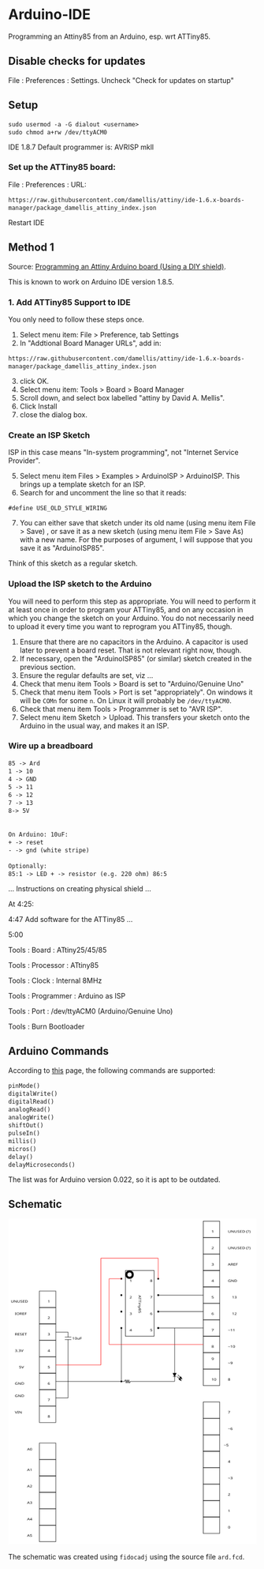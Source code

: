 # Arduino-IDE

Programming an Attiny85 from an Arduino, esp. wrt ATTiny85.

## Disable checks for updates

File : Preferences : Settings. Uncheck "Check for updates on startup"


## Setup
```
sudo usermod -a -G dialout <username>
sudo chmod a+rw /dev/ttyACM0
```

IDE 1.8.7 Default programmer is: AVRISP mkll

### Set up the ATTiny85 board:

File : Preferences : URL:
```
https://raw.githubusercontent.com/damellis/attiny/ide-1.6.x-boards-manager/package_damellis_attiny_index.json
```

Restart IDE


## Method 1

Source: [Programming an Attiny Arduino board (Using a DIY shield)](https://www.youtube.com/watch?v=7ntQDCIqioU&feature=youtu.be).

This is known to work on Arduino IDE version 1.8.5.

### 1. Add ATTiny85 Support to IDE

You only need to follow these steps once.

1. Select menu item: File > Preference, tab Settings
2. In "Addtional Board Manager URLs", add in:
```
https://raw.githubusercontent.com/damellis/attiny/ide-1.6.x-boards-manager/package_damellis_attiny_index.json
```
3. click OK.
4. Select menu item: Tools > Board > Board Manager
5. Scroll down, and select box labelled "attiny by David A. Mellis".
6. Click Install
7. close the dialog box.

### Create an ISP Sketch

ISP in this case means "In-system programming", not "Internet Service Provider".



5. Select menu item Files > Examples > ArduinoISP > ArduinoISP. 
This brings up a template sketch for an ISP.
6. Search for and uncomment the line so that it reads:
```
#define USE_OLD_STYLE_WIRING
```
7. You can either save that sketch under its old name (using menu item File > Save) , or save it as a new sketch (using menu item File > Save As) with a new name. For the purposes of argument, I will suppose that you save it as "ArduinoISP85".

Think of this sketch as a regular sketch.

### Upload the ISP sketch to the Arduino

You will need to perform this step as appropriate. You will need to perform it at least once in order to program your ATTiny85, and on any occasion in which you change the sketch on your Arduino. You do not necessarily need to upload it every time you want to reprogram you ATTiny85, though.

1. Ensure that there are no capacitors in the Arduino. A capacitor is used later to prevent a board reset. That is not relevant right now, though.
2. If necessary, open the "ArduinoISP85" (or similar) sketch created in the previous section.
3. Ensure the regular defaults are set, viz ...
4. Check that menu item Tools > Board is set to "Arduino/Genuine Uno"
5. Check that menu item Tools > Port is set "appropriately". On windows it will be `COMn` for some `n`. On Linux it will probably be `/dev/ttyACM0`.
6. Check that menu item Tools > Programmer is set to "AVR ISP".
7. Select menu item Sketch > Upload. This transfers your sketch onto the Arduino in the usual way, and makes it an ISP.


### Wire up a breadboard

```
85 -> Ard
1 -> 10 
4 -> GND
5 -> 11
6 -> 12
7 -> 13
8-> 5V


On Arduino: 10uF:
+ -> reset
- -> gnd (white stripe)

Optionally:
85:1 -> LED + -> resistor (e.g. 220 ohm) 86:5
```

... Instructions on creating physical shield ...

At 4:25: 



4:47 Add software for the ATTiny85 ...

5:00

Tools : Board : ATtiny25/45/85

Tools : Processor : ATtiny85

Tools : Clock : Internal 8MHz

Tools : Programmer : Arduino as ISP

Tools : Port : /dev/ttyACM0 (Arduino/Genuine Uno)

Tools : Burn Bootloader

## Arduino Commands

According to [this](http://www.hobbytronics.co.uk/arduino-attiny) page, the following commands are supported:


    pinMode()
    digitalWrite()
    digitalRead()
    analogRead()
    analogWrite()
    shiftOut()
    pulseIn()
    millis()
    micros()
    delay()
    delayMicroseconds()

The list was for Arduino version 0.022, so it is apt to be outdated.


## Schematic


<img src="ard.svg" width="800" />

The schematic was created using `fidocadj` using the source file `ard.fcd`.

